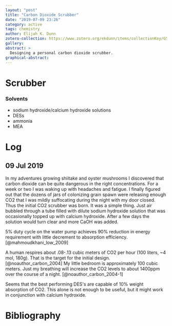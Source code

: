 ```yaml
---
layout: "post"
title: "Carbon Dioxide Scrubber"
date: "2019-07-09 23:26"
category: active
tags: chemistry
author: Elijah K. Dunn
zotero-collection: https://www.zotero.org/ekdunn/items/collectionKey/G5QGA3YQ
gallery:
abstract: >
  Designing a personal carbon dioxide scrubber.
graphical-abstract:
---
```


# Scrubber

### Solvents
- sodium hydroxide/calcium hydroxide solutions
- DESs
- ammonia
- MEA

# Log

## 09 Jul 2019
In my adventures growing shiitake and oyster mushrooms I discovered that carbon dioxide can be quite dangerous in the right concentrations. For a week or two I was waking up with headaches and fatigue. I finally figured out that the dozens of jars of colonizing grain spawn were releasing enough CO2 that I was mildly suffocating during the night with my door closed. Thus the initial CO2 scrubber was born. It was a simple thing. Just air bubbled through a tube filled with dilute sodium hydroxide solution that was occasionally topped up with calcium hydroxide. After a few days the solution would turn clear and more CaOH was added.

5% duty cycle on the water pump achieves 90% reduction in energy requirement with little decrement to absorption efficiency. [@mahmoudkhani_low_2009]

A human respires about .08-.13 cubic meters of CO2 per hour (100 liters, ~4 mol, 180g). That is the target for the initial design. [@noauthor_carbon_2004] My little bedroom is approximately 100 cubic meters. Just my breathing will increase the CO2 levels to about 1400ppm over the course of a night. [@noauthor_carbon_2004-1]

Seems that the best performing DES's are capable of 10% weight absorption of CO2. This alone is not enough to be useful, but it might work in conjunction with calcium hydroxide.

# Bibliography

<!--notes-->

<!--links-->
